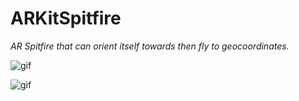 # ARKitSpitfire

*AR Spitfire that can orient itself towards then fly to geocoordinates.* 

![gif](https://github.com/chriswebb09/ARKitSpitfire/blob/master/dunkirk.gif) 

![gif](https://github.com/chriswebb09/ARKitSpitfire/blob/master/planeflying.gif)
